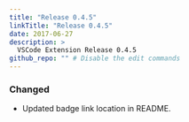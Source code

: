 ```yaml
---
title: "Release 0.4.5"
linkTitle: "Release 0.4.5"
date: 2017-06-27
description: >
  VSCode Extension Release 0.4.5
github_repo: "" # Disable the edit commands
---
```


### Changed

- Updated badge link location in README.

